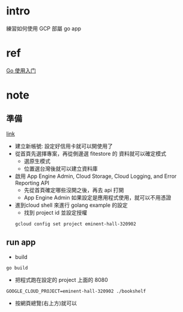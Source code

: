 # intro
練習如何使用 GCP 部屬 go app

# ref
[Go 使用入门](https://cloud.google.com/go/getting-started)

# note
## 準備
[link](https://cloud.google.com/go/getting-started)
- 建立新帳號: 設定好信用卡就可以開使用了
- 從首頁先選擇專案，再從側邊選 fitestore 的 資料就可以確定模式
  - 選原生模式
  - 位置選台灣後就可以建立資料庫
- 啟用 App Engine Admin, Cloud Storage, Cloud Logging, and Error Reporting API
  - 先從首頁確定哪些沒開之後，再去 api 打開
  - App Engine Admin 如果設定是應用程式使用，就可以不用憑證
- 進到cloud shell 來進行 golang example 的設定
  - 找到 project id 並設定授權
  ```shell
  gcloud config set project eminent-hall-320902
  ```
## run app
- build
```shell
go build
```
- 把程式跑在設定的 project 上面的 8080
```shell
GOOGLE_CLOUD_PROJECT=eminent-hall-320902 ./bookshelf
```
- 按網頁總覽(右上方)就可以